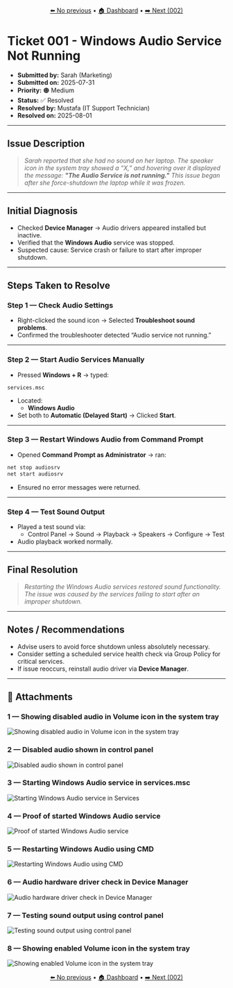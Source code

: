 <p align="center">
  <a href="#">⬅️ No previous</a> • 
  <a href="/dashboard.md">🏠 Dashboard</a> • 
  <a href="/tickets/ticket-002/README.md">➡️ Next (002)</a>
</p>

# Ticket 001 - Windows Audio Service Not Running

- **Submitted by:** Sarah (Marketing)
- **Submitted on:** 2025-07-31
- **Priority:** 🟠 Medium
- **Status:** ✅ Resolved
- **Resolved by:** Mustafa (IT Support Technician)
- **Resolved on:** 2025-08-01

---

## Issue Description

> _Sarah reported that she had no sound on her laptop. The speaker icon in the system tray showed a “X,” and hovering over it displayed the message: **"The Audio Service is not running."** This issue began after she force-shutdown the laptop while it was frozen._

---

## Initial Diagnosis

- Checked **Device Manager** → Audio drivers appeared installed but inactive.
- Verified that the **Windows Audio** service was stopped.
- Suspected cause: Service crash or failure to start after improper shutdown.

---

## Steps Taken to Resolve

### Step 1 — Check Audio Settings

- Right-clicked the sound icon → Selected **Troubleshoot sound problems**.
- Confirmed the troubleshooter detected “Audio service not running.”

---

### Step 2 — Start Audio Services Manually

- Pressed **Windows + R** → typed:

```
services.msc
```

- Located:
  - **Windows Audio**
- Set both to **Automatic (Delayed Start)** → Clicked **Start**.

---

### Step 3 — Restart Windows Audio from Command Prompt

- Opened **Command Prompt as Administrator** → ran:

```cmd
net stop audiosrv
net start audiosrv
```

- Ensured no error messages were returned.

---

### Step 4 — Test Sound Output

- Played a test sound via:
  - Control Panel → Sound → Playback → Speakers → Configure → Test
- Audio playback worked normally.

---

## Final Resolution

> _Restarting the Windows Audio services restored sound functionality. The issue was caused by the services failing to start after an improper shutdown._

---

## Notes / Recommendations

- Advise users to avoid force shutdown unless absolutely necessary.
- Consider setting a scheduled service health check via Group Policy for critical services.
- If issue reoccurs, reinstall audio driver via **Device Manager**.

---

## 📎 Attachments

### 1 — Showing disabled audio in Volume icon in the system tray

![Showing disabled audio in Volume icon in the system tray](/assets/ticket-001/01-ticket-001-system-tray-audio-icon-disabled.png)

### 2 — Disabled audio shown in control panel

![Disabled audio shown in control panel](/assets/ticket-001/02-ticket-001-control-panel-audio-disabled.png)

### 3 — Starting Windows Audio service in **services.msc**

![Starting Windows Audio service in Services](/assets/ticket-001/03-ticket-001-starting-audio-service.png)

### 4 — Proof of started Windows Audio service

![Proof of started Windows Audio service](/assets/ticket-001/04-ticket-001-started%20audio%20service.png)

### 5 — Restarting Windows Audio using CMD

![Restarting Windows Audio using CMD](/assets/ticket-001/05-ticket-001-disabling-enabling-audio-cmd.png)

### 6 — Audio hardware driver check in Device Manager

![Audio hardware driver check in Device Manager](/assets/ticket-001/06-ticket-001-audio-test.png)

### 7 — Testing sound output using control panel

![Testing sound output using control panel](/assets/ticket-001/07-ticket-001-audio-hardware.png)

### 8 — Showing enabled Volume icon in the system tray

![Showing enabled Volume icon in the system tray](/assets/ticket-001/08-ticket-001-system-tray-audio-icon-enabled.png)

<p align="center">
  <a href="#">⬅️ No previous</a> • 
  <a href="/dashboard.md">🏠 Dashboard</a> • 
  <a href="/tickets/ticket-002/README.md">➡️ Next (002)</a>
</p>
